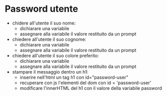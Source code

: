 # Password utente

- chidere all'utente il suo nome:
  - dichiarare una variabile
  - assegnare alla variabile il valore restituito da un prompt
- chiedere all'utente il suo cognome:
  - dichiarare una variabile
  - assegnare alla variabile il valore restituito da un prompt
- chiedere all'utente il suo colore preferito:
  - dichiarare una variabile
  - assegnare alla variabile il valore restituito da un prompt
- stampare il messaggio dentro un h1:
  - inserire nell'html un tag h1 con id="password-user"
  - recuperare con js l'elementi del dom con id = 'password-user'
  - modificare l'innerHTML del h1 con il valore della variabile password
